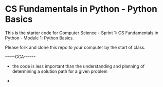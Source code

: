 # CS Fundamentals in Python - Python Basics

This is the starter code for Computer Science - Sprint 1: CS Fundamentals in Python - Module 1: Python Basics.

Please fork and clone this repo to your computer by the start of class.

-----GCA------

- the code is less important than the understanding and planning of determining a solution path for a given problem

-
